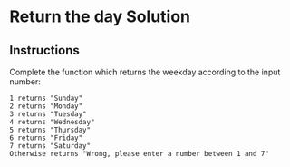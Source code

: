 # Return the day Solution

## Instructions

Complete the function which returns the weekday according to the input number:

    1 returns "Sunday"
    2 returns "Monday"
    3 returns "Tuesday"
    4 returns "Wednesday"
    5 returns "Thursday"
    6 returns "Friday"
    7 returns "Saturday"
    Otherwise returns "Wrong, please enter a number between 1 and 7"

